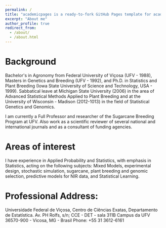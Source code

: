 ```yaml
---
permalink: /
title: "academicpages is a ready-to-fork GitHub Pages template for academic personal websites"
excerpt: "About me"
author_profile: true
redirect_from: 
  - /about/
  - /about.html
---
```



# Background
Bachelor's in Agronomy from Federal University of Viçosa (UFV - 1988), Masters in Genetics and Breeding (UFV - 1992), and Ph.D. in Statistics and Plant Breeding (Iowa State University of Science and Technology, USA - 1999). Sabbatical leave at Michigan State University (2006) in the area of Advanced Statistical Methods Applied to Plant Breeding and at the University of Wisconsin - Madison (2012-1013) in the field of Statistical Genetics and Genomics. 

I am currently a Full Professor and researcher of the Sugarcane Breeding Program at UFV. Also work as a scientific reviewer of several national and international journals and as a consultant of funding agencies. 

# Areas of interest
I have experience in Applied Probability and Statistics, with emphasis in Statistics, acting on the following subjects: Mixed Models, experimental design, stochastic simulation, sugarcane, plant breeding and genomic selection, predictive models for NIR data, and Statistical Learning.

# Professional Address:
Universidade Federal de Viçosa, Centro de Ciências Exatas, Departamento de Estatística.
Av. PH Rolfs, s/n; CCE - DET - sala 311B
Campus da UFV
36570-900 - Vicosa, MG - Brasil
Phone: +55 31 3612-6161 
